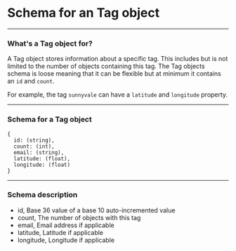 Schema for an Tag object
=======================


----------------------------------------

### What's a Tag object for?

A Tag object stores information about a specific tag.
This includes but is not limited to the number of objects containing this tag.
The Tag objects schema is loose meaning that it can be flexible but at minimum it contains an `id` and `count`.

For example, the tag `sunnyvale` can have a `latitude` and `longitude` property.

----------------------------------------

### Schema for a Tag object

    {
      id: (string),
      count: (int),
      email: (string),
      latitude: (float),
      longitude: (float)
    }

----------------------------------------

### Schema description

  * id, Base 36 value of a base 10 auto-incremented value
  * count, The number of objects with this tag
  * email, Email address if applicable
  * latitude, Latitude if applicable
  * longitude, Longitude if applicable

[User]: http://theopenphotoproject.org/documentation/schemas/User
[Photo]: http://theopenphotoproject.org/documentation/schemas/Photo
[Action]: http://theopenphotoproject.org/documentation/schemas/Action
[Tag]: http://theopenphotoproject.org/documentation/schemas/Tag
